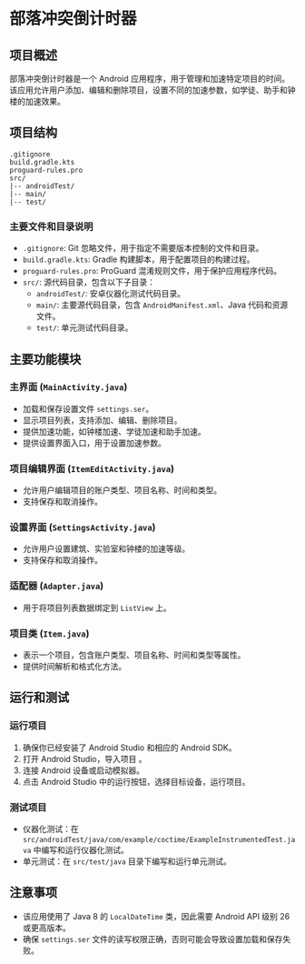 # 部落冲突倒计时器

## 项目概述

部落冲突倒计时器是一个 Android 应用程序，用于管理和加速特定项目的时间。该应用允许用户添加、编辑和删除项目，设置不同的加速参数，如学徒、助手和钟楼的加速效果。

## 项目结构
```
.gitignore
build.gradle.kts
proguard-rules.pro
src/
|-- androidTest/
|-- main/
|-- test/
```

### 主要文件和目录说明
- `.gitignore`: Git 忽略文件，用于指定不需要版本控制的文件和目录。
- `build.gradle.kts`: Gradle 构建脚本，用于配置项目的构建过程。
- `proguard-rules.pro`: ProGuard 混淆规则文件，用于保护应用程序代码。
- `src/`: 源代码目录，包含以下子目录：
  - `androidTest/`: 安卓仪器化测试代码目录。
  - `main/`: 主要源代码目录，包含 `AndroidManifest.xml`、Java 代码和资源文件。
  - `test/`: 单元测试代码目录。

## 主要功能模块
### 主界面 (`MainActivity.java`)
- 加载和保存设置文件 `settings.ser`。
- 显示项目列表，支持添加、编辑、删除项目。
- 提供加速功能，如钟楼加速、学徒加速和助手加速。
- 提供设置界面入口，用于设置加速参数。

### 项目编辑界面 (`ItemEditActivity.java`)
- 允许用户编辑项目的账户类型、项目名称、时间和类型。
- 支持保存和取消操作。

### 设置界面 (`SettingsActivity.java`)
- 允许用户设置建筑、实验室和钟楼的加速等级。
- 支持保存和取消操作。

### 适配器 (`Adapter.java`)
- 用于将项目列表数据绑定到 `ListView` 上。

### 项目类 (`Item.java`)
- 表示一个项目，包含账户类型、项目名称、时间和类型等属性。
- 提供时间解析和格式化方法。

## 运行和测试
### 运行项目
1. 确保你已经安装了 Android Studio 和相应的 Android SDK。
2. 打开 Android Studio，导入项目 。
3. 连接 Android 设备或启动模拟器。
4. 点击 Android Studio 中的运行按钮，选择目标设备，运行项目。

### 测试项目
- 仪器化测试：在 `src/androidTest/java/com/example/coctime/ExampleInstrumentedTest.java` 中编写和运行仪器化测试。
- 单元测试：在 `src/test/java` 目录下编写和运行单元测试。

## 注意事项
- 该应用使用了 Java 8 的 `LocalDateTime` 类，因此需要 Android API 级别 26 或更高版本。
- 确保 `settings.ser` 文件的读写权限正确，否则可能会导致设置加载和保存失败。